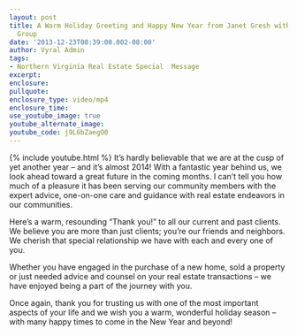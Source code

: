 ```yaml
---
layout: post
title: A Warm Holiday Greeting and Happy New Year from Janet Gresh with The Gresh
  Group
date: '2013-12-23T08:39:00.002-08:00'
author: Vyral Admin
tags:
- Northern Virginia Real Estate Special  Message
excerpt:
enclosure:
pullquote:
enclosure_type: video/mp4
enclosure_time:
use_youtube_image: true
youtube_alternate_image:
youtube_code: j9L6bZaegO0
---
```

{% include youtube.html %}
It’s hardly believable that we are at the cusp of yet another year – and it’s almost 2014! With a fantastic year behind us, we look ahead toward a great future in the coming months. I can’t tell you how much of a pleasure it has been serving our community members with the expert advice, one-on-one care and guidance with real estate endeavors in our communities.

Here’s a warm, resounding “Thank you!” to all our current and past clients. We believe you are more than just clients; you’re our friends and neighbors. We cherish that special relationship we have with each and every one of you.

Whether you have engaged in the purchase of a new home, sold a property or just needed advice and counsel on your real estate transactions – we have enjoyed being a part of the journey with you.

Once again, thank you for trusting us with one of the most important aspects of your life and we wish you a warm, wonderful holiday season – with many happy times to come in the New Year and beyond!
